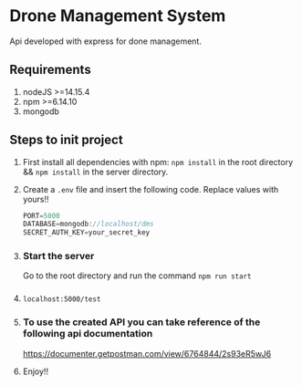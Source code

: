 # Drone Management System

Api developed with express for done management.

## Requirements

1. nodeJS >=14.15.4
2. npm >=6.14.10
3. mongodb

## Steps to init project

1.  First install all dependencies with npm:
    `npm install` in the root directory && `npm install` in the server directory.
2.  Create a `.env` file and insert the following code. Replace values with yours!!

    ```javascript
    PORT=5000
    DATABASE=mongodb://localhost/dms
    SECRET_AUTH_KEY=your_secret_key
    ```

3.  ### Start the server
    Go to the root directory and run the command `npm run start`
4.  ###

    ```javacript
    localhost:5000/test
    ```

5.  ### To use the created API you can take reference of the following api documentation

    https://documenter.getpostman.com/view/6764844/2s93eR5wJ6

6.  Enjoy!!
